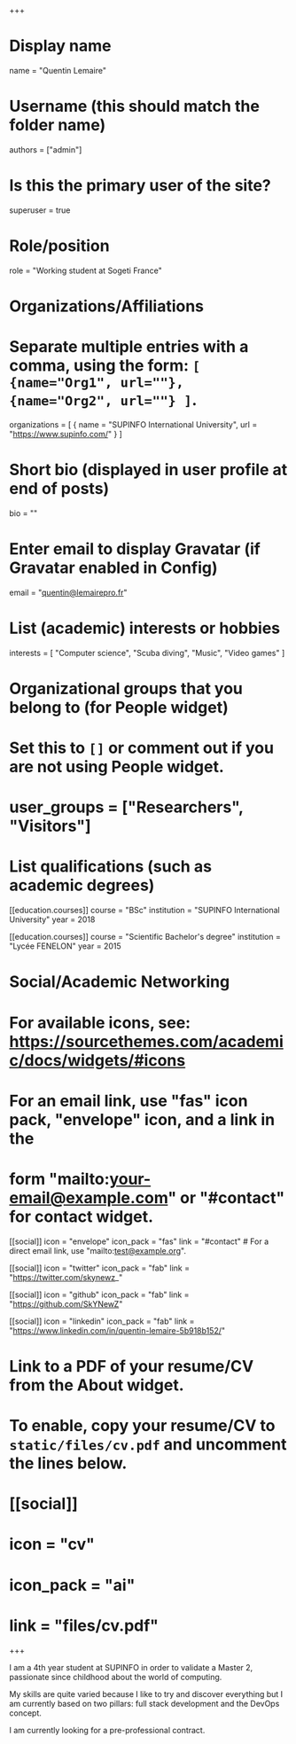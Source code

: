 +++
# Display name
name = "Quentin Lemaire"

# Username (this should match the folder name)
authors = ["admin"]

# Is this the primary user of the site?
superuser = true

# Role/position
role = "Working student at Sogeti France"

# Organizations/Affiliations
#   Separate multiple entries with a comma, using the form: `[ {name="Org1", url=""}, {name="Org2", url=""} ]`.
organizations = [ { name = "SUPINFO International University", url = "https://www.supinfo.com/" } ]

# Short bio (displayed in user profile at end of posts)
bio = ""

# Enter email to display Gravatar (if Gravatar enabled in Config)
email = "quentin@lemairepro.fr"

# List (academic) interests or hobbies
interests = [
    "Computer science",
    "Scuba diving",
    "Music",
    "Video games"
  ]

# Organizational groups that you belong to (for People widget)
#   Set this to `[]` or comment out if you are not using People widget.
# user_groups = ["Researchers", "Visitors"]

# List qualifications (such as academic degrees)
[[education.courses]]
  course = "BSc"
  institution = "SUPINFO International University"
  year = 2018

[[education.courses]]
  course = "Scientific Bachelor's degree"
  institution = "Lycée FENELON"
  year = 2015

# Social/Academic Networking
# For available icons, see: https://sourcethemes.com/academic/docs/widgets/#icons
#   For an email link, use "fas" icon pack, "envelope" icon, and a link in the
#   form "mailto:your-email@example.com" or "#contact" for contact widget.

[[social]]
  icon = "envelope"
  icon_pack = "fas"
  link = "#contact"  # For a direct email link, use "mailto:test@example.org".

[[social]]
  icon = "twitter"
  icon_pack = "fab"
  link = "https://twitter.com/skynewz_"

[[social]]
  icon = "github"
  icon_pack = "fab"
  link = "https://github.com/SkYNewZ"

[[social]]
  icon = "linkedin"
  icon_pack = "fab"
  link = "https://www.linkedin.com/in/quentin-lemaire-5b918b152/"

# Link to a PDF of your resume/CV from the About widget.
# To enable, copy your resume/CV to `static/files/cv.pdf` and uncomment the lines below.
# [[social]]
#   icon = "cv"
#   icon_pack = "ai"
#   link = "files/cv.pdf"

+++

I am a 4th year student at SUPINFO in order to validate a Master 2, passionate since childhood about the world of computing.

My skills are quite varied because I like to try and discover everything but I am currently based on two pillars: full stack development and the DevOps concept.

I am currently looking for a pre-professional contract.
